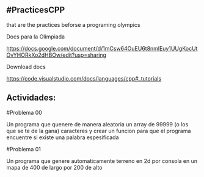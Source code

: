 #PracticesCPP 
---

that are the practices beforse a programing olympics 

Docs para la Olimpiada

https://docs.google.com/document/d/1mCsw64OuEU6t8nmlEuy1UUgKocUtOvYHORkXo2dHBOw/edit?usp=sharing



Download docs 

https://code.visualstudio.com/docs/languages/cpp#_tutorials

Actividades:
---

#Problema 00

Un programa que quenere de manera aleatoria un array de 99999 (o los que se te de la gana) caracteres y crear un funcion para que el programa encuentre si existe una palabra espesificada



#Problema 01

Un programa que genere automaticamente terreno en 2d por consola en un mapa de 400 de largo por 200 de alto 
